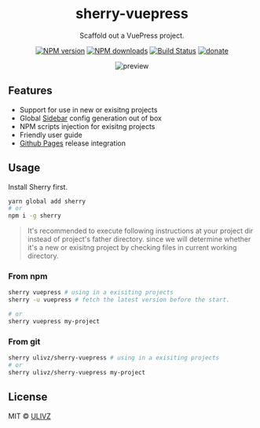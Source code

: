 <h1 align="center">sherry-vuepress</h1>

<p align="center">
  Scaffold out a VuePress project.
</p>

<p align="center">
<a href="https://npmjs.com/package/sherry-vuepress"><img src="https://img.shields.io/npm/v/sherry-vuepress.svg?style=flat" alt="NPM version"></a> <a href="https://npmjs.com/package/sherry-vuepress"><img src="https://img.shields.io/npm/dm/sherry-vuepress.svg?style=flat" alt="NPM downloads"></a> <a href="https://circleci.com/gh/ulivz/sherry-vuepress"><img src="https://img.shields.io/circleci/project/ulivz/sherry-vuepress/master.svg?style=flat" alt="Build Status"></a> <a href="https://github.com/ulivz/donate"><img src="https://img.shields.io/badge/$-donate-ff69b4.svg?maxAge=2592000&amp;style=flat" alt="donate"></a>
</p>

<p align="center">
  <img src="https://raw.githubusercontent.com/ulivz/sherry-vuepress/master/.media/using_in_a_exisiting_project.png" alt="preview">
</p>

## Features

- Support for use in new or exisitng projects
- Global [Sidebar](https://vuepress.vuejs.org/default-theme-config/#sidebar) config generation out of box
- NPM scripts injection for exisitng projects
- Friendly user guide
- [Github Pages](https://vuepress.vuejs.org/guide/deploy.html#github-pages) release integration

## Usage

Install Sherry first.

``` bash
yarn global add sherry
# or
npm i -g sherry
```

> It's recommended to execute following instructions at your project dir instead of project's father directory. since we will determine whether it's a new or exisitng project by checking files in current working directory.

### From npm

``` bash
sherry vuepress # using in a exisiting projects
sherry -u vuepress # fetch the latest version before the start.

# or
sherry vuepress my-project 
```

### From git

``` bash
sherry ulivz/sherry-vuepress # using in a exisiting projects
# or
sherry ulivz/sherry-vuepress my-project
```

## License

MIT &copy; [ULIVZ](https://github.com/ulivz)
